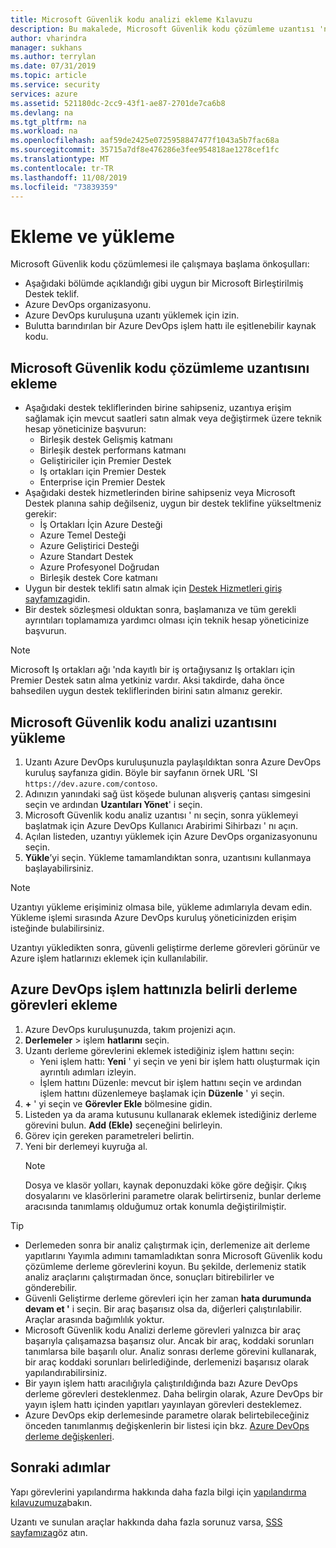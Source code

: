 ```yaml
---
title: Microsoft Güvenlik kodu analizi ekleme Kılavuzu
description: Bu makalede, Microsoft Güvenlik kodu çözümleme uzantısı 'nı yükleme açıklanmaktadır
author: vharindra
manager: sukhans
ms.author: terrylan
ms.date: 07/31/2019
ms.topic: article
ms.service: security
services: azure
ms.assetid: 521180dc-2cc9-43f1-ae87-2701de7ca6b8
ms.devlang: na
ms.tgt_pltfrm: na
ms.workload: na
ms.openlocfilehash: aaf59de2425e0725958847477f1043a5b7fac68a
ms.sourcegitcommit: 35715a7df8e476286e3fee954818ae1278cef1fc
ms.translationtype: MT
ms.contentlocale: tr-TR
ms.lasthandoff: 11/08/2019
ms.locfileid: "73839359"
---
```

# <a name="onboarding-and-installing"></a>Ekleme ve yükleme

Microsoft Güvenlik kodu çözümlemesi ile çalışmaya başlama önkoşulları:

- Aşağıdaki bölümde açıklandığı gibi uygun bir Microsoft Birleştirilmiş Destek teklif.
- Azure DevOps organizasyonu.
- Azure DevOps kuruluşuna uzantı yüklemek için izin.
- Bulutta barındırılan bir Azure DevOps işlem hattı ile eşitlenebilir kaynak kodu.

## <a name="onboarding-the-microsoft-security-code-analysis-extension"></a>Microsoft Güvenlik kodu çözümleme uzantısını ekleme

- Aşağıdaki destek tekliflerinden birine sahipseniz, uzantıya erişim sağlamak için mevcut saatleri satın almak veya değiştirmek üzere teknik hesap yöneticinize başvurun:
   - Birleşik destek Gelişmiş katmanı
   - Birleşik destek performans katmanı
   - Geliştiriciler için Premier Destek
   - Iş ortakları için Premier Destek
   - Enterprise için Premier Destek
- Aşağıdaki destek hizmetlerinden birine sahipseniz veya Microsoft Destek planına sahip değilseniz, uygun bir destek teklifine yükseltmeniz gerekir:
   - İş Ortakları İçin Azure Desteği
   - Azure Temel Desteği
   - Azure Geliştirici Desteği
   - Azure Standart Destek
   - Azure Profesyonel Doğrudan
   - Birleşik destek Core katmanı
- Uygun bir destek teklifi satın almak için [Destek Hizmetleri giriş sayfamıza](https://www.microsoft.com/enterprise/services/support)gidin.
- Bir destek sözleşmesi olduktan sonra, başlamanıza ve tüm gerekli ayrıntıları toplamamıza yardımcı olması için teknik hesap yöneticinize başvurun.

>[!NOTE]
> Microsoft Iş ortakları ağı 'nda kayıtlı bir iş ortağıysanız Iş ortakları için Premier Destek satın alma yetkiniz vardır. Aksi takdirde, daha önce bahsedilen uygun destek tekliflerinden birini satın almanız gerekir.

## <a name="installing-the-microsoft-security-code-analysis-extension"></a>Microsoft Güvenlik kodu analizi uzantısını yükleme

1. Uzantı Azure DevOps kuruluşunuzla paylaşıldıktan sonra Azure DevOps kuruluş sayfanıza gidin. Böyle bir sayfanın örnek URL 'SI `https://dev.azure.com/contoso`.
1. Adınızın yanındaki sağ üst köşede bulunan alışveriş çantası simgesini seçin ve ardından **Uzantıları Yönet**' i seçin.
1. Microsoft Güvenlik kodu analiz uzantısı ' nı seçin, sonra yüklemeyi başlatmak için Azure DevOps Kullanıcı Arabirimi Sihirbazı ' nı açın.
1. Açılan listeden, uzantıyı yüklemek için Azure DevOps organizasyonunu seçin.
1. **Yükle**’yi seçin. Yükleme tamamlandıktan sonra, uzantısını kullanmaya başlayabilirsiniz.

>[!NOTE]
> Uzantıyı yükleme erişiminiz olmasa bile, yükleme adımlarıyla devam edin. Yükleme işlemi sırasında Azure DevOps kuruluş yöneticinizden erişim isteğinde bulabilirsiniz.

Uzantıyı yükledikten sonra, güvenli geliştirme derleme görevleri görünür ve Azure işlem hatlarınızı eklemek için kullanılabilir.

## <a name="adding-specific-build-tasks-to-your-azure-devops-pipeline"></a>Azure DevOps işlem hattınızla belirli derleme görevleri ekleme

1. Azure DevOps kuruluşunuzda, takım projenizi açın.
1. **Derlemeler** > işlem **hatlarını** seçin.
1. Uzantı derleme görevlerini eklemek istediğiniz işlem hattını seçin:
   - Yeni işlem hattı: **Yeni** ' yi seçin ve yeni bir işlem hattı oluşturmak için ayrıntılı adımları izleyin.
   - İşlem hattını Düzenle: mevcut bir işlem hattını seçin ve ardından işlem hattını düzenlemeye başlamak için **Düzenle** ' yi seçin.
1. **+** ' yi seçin ve **Görevler Ekle** bölmesine gidin.
1. Listeden ya da arama kutusunu kullanarak eklemek istediğiniz derleme görevini bulun. **Add (Ekle)** seçeneğini belirleyin.
1. Görev için gereken parametreleri belirtin.
1. Yeni bir derlemeyi kuyruğa al.
   >[!NOTE]
   >Dosya ve klasör yolları, kaynak deponuzdaki köke göre değişir. Çıkış dosyalarını ve klasörlerini parametre olarak belirtirseniz, bunlar derleme aracısında tanımlamış olduğumuz ortak konumla değiştirilmiştir.

> [!TIP]
>
> - Derlemeden sonra bir analiz çalıştırmak için, derlemenize ait derleme yapıtlarını Yayımla adımını tamamladıktan sonra Microsoft Güvenlik kodu çözümleme derleme görevlerini koyun. Bu şekilde, derlemeniz statik analiz araçlarını çalıştırmadan önce, sonuçları bitirebilirler ve gönderebilir.
> - Güvenli Geliştirme derleme görevleri için her zaman **hata durumunda devam et '** i seçin. Bir araç başarısız olsa da, diğerleri çalıştırılabilir. Araçlar arasında bağımlılık yoktur.
> - Microsoft Güvenlik kodu Analizi derleme görevleri yalnızca bir araç başarıyla çalışamazsa başarısız olur. Ancak bir araç, koddaki sorunları tanımlarsa bile başarılı olur. Analiz sonrası derleme görevini kullanarak, bir araç koddaki sorunları belirlediğinde, derlemenizi başarısız olarak yapılandırabilirsiniz.
> - Bir yayın işlem hattı aracılığıyla çalıştırıldığında bazı Azure DevOps derleme görevleri desteklenmez. Daha belirgin olarak, Azure DevOps bir yayın işlem hattı içinden yapıtları yayınlayan görevleri desteklemez.
> - Azure DevOps ekip derlemesinde parametre olarak belirtebileceğiniz önceden tanımlanmış değişkenlerin bir listesi için bkz. [Azure DevOps derleme değişkenleri](https://docs.microsoft.com/azure/devops/pipelines/build/variables?tabs=batch&view=vsts).

## <a name="next-steps"></a>Sonraki adımlar

Yapı görevlerini yapılandırma hakkında daha fazla bilgi için [yapılandırma kılavuzumuza](security-code-analysis-customize.md)bakın.

Uzantı ve sunulan araçlar hakkında daha fazla sorunuz varsa, [SSS sayfamıza](security-code-analysis-faq.md)göz atın.
